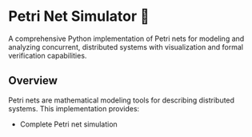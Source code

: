 # Petri Net Simulator 🔄

A comprehensive Python implementation of Petri nets for modeling and analyzing concurrent, distributed systems with visualization and formal verification capabilities.

## Overview

Petri nets are mathematical modeling tools for describing distributed systems. This implementation provides:
- Complete Petri net simulation

